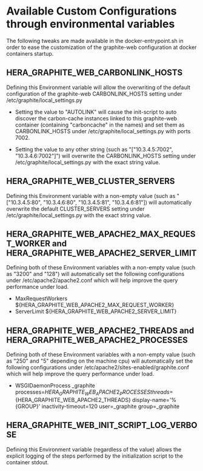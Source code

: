 # Available Custom Configurations through environmental variables #

The following tweaks are made available in the docker-entrypoint.sh in order to ease the customization of the graphite-web configuration at docker containers startup.

## HERA_GRAPHITE_WEB_CARBONLINK_HOSTS ##

Defining this Environment variable will allow the overwriting of the default configuration of the graphite-web CARBONLINK_HOSTS setting under /etc/graphite/local_settings.py

- Setting the value to "AUTOLINK" will cause the init-script to auto discover the carbon-cache instances linked to this graphite-web container (containing "carboncache" in the names) and set them as CARBONLINK_HOSTS under /etc/graphite/local_settings.py with ports 7002.

- Setting the value to any other string (such as "[\"10.3.4.5:7002\", \"10.3.4.6:7002\"]") will overwrite the CARBONLINK_HOSTS setting under /etc/graphite/local_settings.py with the exact string value.

## HERA_GRAPHITE_WEB_CLUSTER_SERVERS ##

Defining this Environment variable with a non-empty value (such as "[\"10.3.4.5:80\", \"10.3.4.6:80\", \"10.3.4.5:81\", \"10.3.4.6:81\"]) will automatically overwrite the default CLUSTER_SERVERS setting under /etc/graphite/local_settings.py with the exact string value.

## HERA_GRAPHITE_WEB_APACHE2_MAX_REQUEST_WORKER and HERA_GRAPHITE_WEB_APACHE2_SERVER_LIMIT ##

Defining both of these Environment variables with a non-empty value (such as "3200" and "128") will automatically set the following configurations under /etc/apache2/apache2.conf which will help improve the query performance under load.

- MaxRequestWorkers ${HERA_GRAPHITE_WEB_APACHE2_MAX_REQUEST_WORKER}
- ServerLimit ${HERA_GRAPHITE_WEB_APACHE2_SERVER_LIMIT}

## HERA_GRAPHITE_WEB_APACHE2_THREADS and HERA_GRAPHITE_WEB_APACHE2_PROCESSES ##

Defining both of these Environment variables with a non-empty value (such as "250" and "5" depending on the machine cpu) will automatically set the following configurations under /etc/apache2/sites-enabled/graphite.conf which will help improve the query performance under load.

- WSGIDaemonProcess _graphite processes=${HERA_GRAPHITE_WEB_APACHE2_PROCESSES} threads=${HERA_GRAPHITE_WEB_APACHE2_THREADS} display-name='%{GROUP}' inactivity-timeout=120 user=_graphite group=_graphite

## HERA_GRAPHITE_WEB_INIT_SCRIPT_LOG_VERBOSE ##

Defining this Environment variable (regardless of the value) allows the explicit logging of the steps performed by the initialization script to the container stdout.
